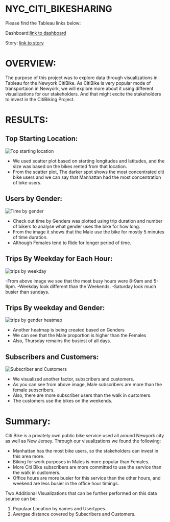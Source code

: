 # NYC_CITI_BIKESHARING
Please find the Tableau links below:

Dashboard:[link to dashboard](https://public.tableau.com/shared/WKRXDZSXH?:display_count=n&:origin=viz_share_link
)

Story:
[link to story](https://public.tableau.com/shared/YRTB4TX2W?:display_count=n&:origin=viz_share_link "link to story")

# OVERVIEW:

The purpose of this project was to explore data through visualizations in Tableau for the Newyork CitiBike.
As CitiBike is very popular mode of transportaion in Newyork, we will explore more about it using different visualizations for our stakeholders. And that might excite the stakeholders to invest in the CitiBiking Project.

# RESULTS:

## Top Starting Location:

![Top starting location](https://user-images.githubusercontent.com/111619125/212527339-31a1c6e5-7917-42db-be34-bcfbdae16be6.png)


- We used scatter plot based on starting longitudes and latitudes, and the size was based on the bikes rented from that location.
- From the scatter plot, The darker spot shows the most concentrated citi bike users and  we can say that Manhattan had the most concentration of bike users.

## Users by Gender:

![Time by gender](https://user-images.githubusercontent.com/111619125/212527350-9ccf0eda-ff67-4bd1-adf3-22e5b74e2337.png)


- Check out time by Genders was plotted using trip duration and number of bikers to analyse what gender uses the bike for how long.
- From the image it shows that the Male use the bike for mostly 5 minutes of time duration.
- Although Females tend to Ride for longer period of time.

## Trips By Weekday for Each Hour:

![trips by weekday](https://user-images.githubusercontent.com/111619125/212526594-c74659e7-dfa2-45bb-8c7b-dfccd02e90bb.png)

-From above image we see that the most busy hours were 8-9am and 5-6pm.
-Weekday look different than the Weekends.
-Saturday look much busier than sundays.

## Trips By weekday and Gender:

![trips by gender heatmap](https://user-images.githubusercontent.com/111619125/212526727-9bf7c582-79b9-432d-829e-4f3410b1ef9a.png)

- Another heatmap is being created based on Genders
- We can see that the Male proportion is higher than the Females
- Also, Thursday remains the busiest of all days.

## Subscribers and Customers:

![Subscriber and Customers](https://user-images.githubusercontent.com/111619125/212526884-0fbb3c3a-d6ed-4434-ab7a-63533d416ac4.png)

- We visualized another factor, subscribers and customers.
- As you can see from above image, Male subscribers are more than the female subscribers.
- Also, there are more subscriber users than the walk in customers.
- The customers use the bikes on the weekends.

# Summary:

Citi Bike is a privately own public bike service used all around Newyork city as well as New Jersey. Through our visualizations we found the following:

- Manhattan has the most bike users, so the stakeholders can invest in this area more.
- Biking for work purposes in Males is more popular than Females.
- More Citi Bike subscribers are more committed to use the service than the walk in customers.
- Office hours are more busier for this service than the other hours, and weekend are less busier in the office hour timings.

Two Additional Visualizations that can be further performed on this data source can be:
 1. Populaar Location by names and Usertypes.
 2. Avergae distance covered by Subscribers and Customers.
